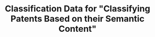 ---
layout: default
api_or_bulk_downloads: API
citation: "\n@article{bergeaud_classification_2017,\n        title = {Classification\
  \ {Data} for \"{Classifying} {Patents} {Based} on their {Semantic} {Content}\"},\n\
  \        url = {https://dataverse.harvard.edu/dataset.xhtml?persistentId=doi:10.7910/DVN/ZULMOY},\n\
  \        abstract = {Classification Data for Bergeaud, Potiron and Raimbault, 2017,\
  \ Classifying Patents Based on their Semantic Content.},\n        language = {en},\n\
  \        urldate = {2021-08-17},\n        author = {Bergeaud, Antonin and Yoann,\
  \ Potiron and Raimbault, Juste},\n        month = apr,\n        year = {2017},\n\
  \        note = {type: dataset},\n}\n"
cost: None
description: 'An open consolidated database from raw data on 4 million patents taken
  from the US patent office from 1976 onward. To build the pattern network, not only
  do we look at each patent title, but we also examine their full abstract and extract
  the relevant keywords accordingly. We refer to this classification as semantic approach
  in contrast with the more common technological approach which consists in taking
  the topology when considering US Patent office technological classes. '
last_edit: Mon, 21 Feb 2022 16:25:58 GMT
location: https://dataverse.harvard.edu/dataset.xhtml?persistentId=doi:10.7910/DVN/ZULMOY
maintained_by: Contact maintainer through Dataverse
record_creation_timestamp: 08/17/2021, 08:40:25
shortname: classifying_patents_semantic_content
tags:
- United States
- patents
- similarity
timeframe: 1834-present (~weekly)
title: Classification Data for "Classifying Patents Based on their Semantic Content"
uuid: bf073285-5243-4dc6-a990-c8a8c3f79898
---